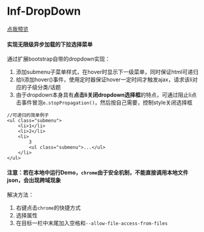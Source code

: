 # Inf-DropDown

[点我预览](https://abczdefg.github.io/inf-dropdown/)

#### 实现无限级异步加载的下拉选择菜单

通过扩展bootstrap自带的dropdown实现：

1. 添加submenu子菜单样式，在hover时显示下一级菜单，同时保证html可递归
2. 给li添加hover()事件，使用定时器保证hover一定时间才触发ajax，请求该li对应的子级分类/话题
3. 由于dropdown本身具有**点击li关闭dropdown选择框**的特点，可通过阻止li点击事件冒泡`e.stopPropagation()`，然后按自己需要，控制style关闭选择框
```
//可递归的简单例子
<ul class="submenu">
	<li>1</li>
	<li>2</li>
	<li>
		3
		<ul class="submenu">...</ul>
	</li>
</ul>
```

#### 注意：若在本地中运行Demo，`chrome`由于安全机制，不能直接调用本地文件json，会出现跨域现象

解决方法：
1. 右键点击`chrome`的快捷方式
2. 选择属性
3. 在目标一栏中末尾加入空格和`--allow-file-access-from-files`